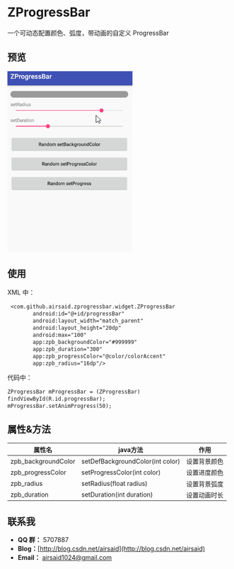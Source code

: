 # ZProgressBar
一个可动态配置颜色、弧度，带动画的自定义 ProgressBar

## 预览
![](https://github.com/Airsaid/ZProgressBar/blob/master/preview/preview.gif)  

## 使用
XML 中：
```
 <com.github.airsaid.zprogressbar.widget.ZProgressBar
        android:id="@+id/progressBar"
        android:layout_width="match_parent"
        android:layout_height="20dp"
        android:max="100"
        app:zpb_backgroundColor="#999999"
        app:zpb_duration="300"
        app:zpb_progressColor="@color/colorAccent"
        app:zpb_radius="16dp"/>
```
代码中：
```
ZProgressBar mProgressBar = (ZProgressBar) findViewById(R.id.progressBar);
mProgressBar.setAnimProgress(50);
```


## 属性&方法

| 属性名|java方法| 作用 |
|------------|-----------|--------|
| zpb_backgroundColor| setDefBackgroundColor(int color)|设置背景颜色 |
| zpb_progressColor| setProgressColor(int color)|设置进度颜色 |
| zpb_radius| setRadius(float radius)|设置背景弧度 |
| zpb_duration| setDuration(int duration)|设置动画时长 |

## 联系我

- **QQ 群：** 5707887
- **Blog：**[http://blog.csdn.net/airsaid](http://blog.csdn.net/airsaid)
- **Email：** airsaid1024@gmail.com

